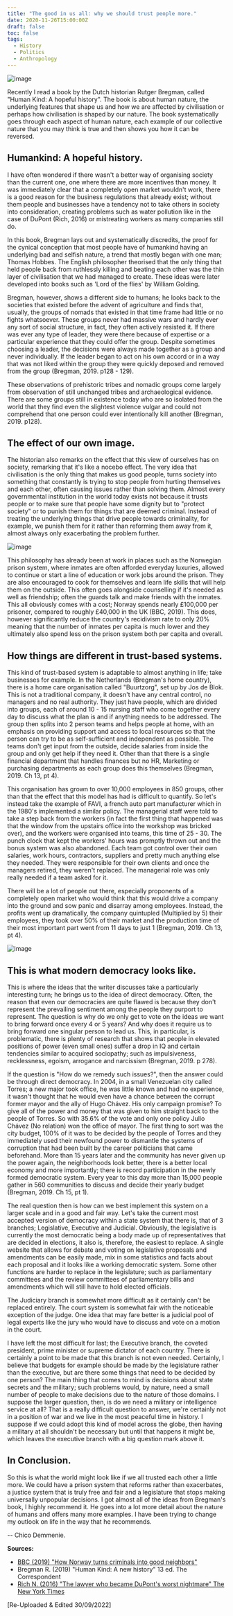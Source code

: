 ```yaml
---
title: "The good in us all: why we should trust people more."
date: 2020-11-26T15:00:00Z
draft: false
toc: false
tags:
  - History
  - Politics
  - Anthropology
---
```


![image](images/rutgerbregman.jpg "Rutger Bregman")

Recently I read a book by the Dutch historian Rutger Bregman, called "Human Kind: A hopeful history". The book is about human nature, the underlying features that shape us and how we are affected by civilisation or perhaps how civilisation is shaped by our nature. The book systematically goes through each aspect of human nature, each example of our collective nature that you may think is true and then shows you how it can be reversed.

## Humankind: A hopeful history.

I have often wondered if there wasn't a better way of organising society than the current one, one where there are more incentives than money. It was immediately clear that a completely open market wouldn't work, there is a good reason for the business regulations that already exist; without them people and businesses have a tendency not to take others in society into consideration, creating problems such as water pollution like in the case of DuPont (Rich, 2016) or mistreating workers as many companies still do.

In this book, Bregman lays out and systematically discredits, the proof for the cynical conception that most people have of humankind having an underlying bad and selfish nature, a trend that mostly began with one man; Thomas Hobbes. The English philosopher theorised that the only thing that held people back from ruthlessly killing and beating each other was the thin layer of civilisation that we had managed to create. These ideas were later developed into books such as 'Lord of the flies' by William Golding.

Bregman, however, shows a different side to humans; he looks back to the societies that existed before the advent of agriculture and finds that, usually, the groups of nomads that existed in that time frame had little or no fights whatsoever. These groups never had massive wars and hardly ever any sort of social structure, in fact, they often actively resisted it. If there was ever any type of leader, they were there because of expertise or a particular experience that they could offer the group. Despite sometimes choosing a leader, the decisions were always made together as a group and never individually. If the leader began to act on his own accord or in a way that was not liked within the group they were quickly deposed and removed from the group (Bregman, 2019. p128 - 129).

These observations of prehistoric tribes and nomadic groups come largely from observation of still unchanged tribes and archaeological evidence. There are some groups still in existence today who are so isolated from the world that they find even the slightest violence vulgar and could not comprehend that one person could ever intentionally kill another (Bregman, 2019. p128).

## The effect of our own image.

The historian also remarks on the effect that this view of ourselves has on society, remarking that it's like a nocebo effect. The very idea that civilisation is the only thing that makes us good people, turns society into something that constantly is trying to stop people from hurting themselves and each other, often causing issues rather than solving them. Almost every governmental institution in the world today exists not because it trusts people or to make sure that people have some dignity but to "protect society" or to punish them for things that are deemed criminal. Instead of treating the underlying things that drive people towards criminality, for example, we punish them for it rather than reforming them away from it, almost always only exacerbating the problem further.

![image](images/prison.jpg "A Norwegian Prison")

This philosophy has already been at work in places such as the Norwegian prison system, where inmates are often afforded everyday luxuries, allowed to continue or start a line of education or work jobs around the prison. They are also encouraged to cook for themselves and learn life skills that will help them on the outside. This often goes alongside counselling if it's needed as well as friendship; often the guards talk and make friends with the inmates. This all obviously comes with a cost; Norway spends nearly £100,000 per prisoner, compared to roughly £40,000 in the UK (BBC, 2019). This does, however significantly reduce the country's recidivism rate to only 20% meaning that the number of inmates per capita is much lower and they ultimately also spend less on the prison system both per capita and overall.

## How things are different in trust-based systems.

This kind of trust-based system is adaptable to almost anything in life; take businesses for example. In the Netherlands (Bregman's home country), there is a home care organisation called "Buurtzorg", set up by Jos de Blok. This is not a traditional company, it doesn't have any central control, no managers and no real authority. They just have people, which are divided into groups, each of around 10 - 15 nursing staff who come together every day to discuss what the plan is and if anything needs to be addressed. The group then splits into 2 person teams and helps people at home, with an emphasis on providing support and access to local resources so that the person can try to be as self-sufficient and independent as possible. The teams don't get input from the outside, decide salaries from inside the group and only get help if they need it. Other than that there is a single financial department that handles finances but no HR, Marketing or purchasing departments as each group does this themselves (Bregman, 2019. Ch 13, pt 4).

This organisation has grown to over 10,000 employees in 850 groups, other than that the effect that this model has had is difficult to quantify. So let's instead take the example of FAVI, a french auto part manufacturer which in the 1980's implemented a similar policy. The managerial staff were told to take a step back from the workers (in fact the first thing that happened was that the window from the upstairs office into the workshop was bricked over), and the workers were organised into teams, this time of 25 - 30. The punch clock that kept the workers' hours was promptly thrown out and the bonus system was also abandoned. Each team got control over their own salaries, work hours, contractors, suppliers and pretty much anything else they needed. They were responsible for their own clients and once the managers retired, they weren't replaced. The managerial role was only really needed if a team asked for it.

There will be a lot of people out there, especially proponents of a completely open market who would think that this would drive a company into the ground and sow panic and disarray among employees. Instead, the profits went up dramatically, the company quintupled (Multiplied by 5) their employees, they took over 50% of their market and the production time of their most important part went from 11 days to just 1 (Bregman, 2019. Ch 13, pt 4).

![image](images/jos-de-blok.jpg "Jos de Blok")

## This is what modern democracy looks like.

This is where the ideas that the writer discusses take a particularly interesting turn; he brings us to the idea of direct democracy. Often, the reason that even our democracies are quite flawed is because they don't represent the prevailing sentiment among the people they purport to represent. The question is why do we only get to vote on the ideas we want to bring forward once every 4 or 5 years? And why does it require us to bring forward one singular person to lead us. This, in particular, is problematic, there is plenty of research that shows that people in elevated positions of power (even small ones) suffer a drop in IQ and certain tendencies similar to acquired sociopathy; such as impulsiveness, recklessness, egoism, arrogance and narcissism (Bregman, 2019. p 278).

If the question is "How do we remedy such issues?", then the answer could be through direct democracy. In 2004, in a small Venezuelan city called Torres; a new major took office, he was little known and had no experience, it wasn't thought that he would even have a chance between the corrupt former mayor and the ally of Hugo Chávez. His only campaign promise? To give all of the power and money that was given to him straight back to the people of Torres. So with 35.6% of the vote and only one policy Julio Chávez (No relation) won the office of mayor. The first thing to sort was the city budget, 100% of it was to be decided by the people of Torres and they immediately used their newfound power to dismantle the systems of corruption that had been built by the career politicians that came beforehand. More than 15 years later and the community has never given up the power again, the neighborhoods look better, there is a better local economy and more importantly; there is record participation in the newly formed democratic system. Every year to this day more than 15,000 people gather in 560 communities to discuss and decide their yearly budget (Bregman, 2019. Ch 15, pt 1).

The real question then is how can we best implement this system on a larger scale and in a good and fair way. Let's take the current most accepted version of democracy within a state system that there is, that of 3 branches; Legislative, Executive and Judicial. Obviously, the legislative is currently the most democratic being a body made up of representatives that are decided in elections, it also is, therefore, the easiest to replace. A single website that allows for debate and voting on legislative proposals and amendments can be easily made, mix in some statistics and facts about each proposal and it looks like a working democratic system. Some other functions are harder to replace in the legislature; such as parliamentary committees and the review committees of parliamentary bills and amendments which will still have to hold elected officials.

The Judiciary branch is somewhat more difficult as it certainly can't be replaced entirely. The court system is somewhat fair with the noticeable exception of the judge. One idea that may fare better is a judicial pool of legal experts like the jury who would have to discuss and vote on a motion in the court.

I have left the most difficult for last; the Executive branch, the coveted president, prime minister or supreme dictator of each country. There is certainly a point to be made that this branch is not even needed. Certainly, I believe that budgets for example should be made by the legislature rather than the executive, but are there some things that need to be decided by one person? The main thing that comes to mind is decisions about state secrets and the military; such problems would, by nature, need a small number of people to make decisions due to the nature of those domains. I suppose the larger question, then, is do we need a military or intelligence service at all? That is a really difficult question to answer, we're certainly not in a position of war and we live in the most peaceful time in history. I suppose if we could adopt this kind of model across the globe, then having a military at all shouldn't be necessary but until that happens it might be, which leaves the executive branch with a big question mark above it.

## In Conclusion.

So this is what the world might look like if we all trusted each other a little more. We could have a prison system that reforms rather than exacerbates, a justice system that is truly free and fair and a legislature that stops making universally unpopular decisions. I got almost all of the ideas from Bregman's book, I highly recommend it. He goes into a lot more detail about the nature of humans and offers many more examples. I have been trying to change my outlook on life in the way that he recommends.

-- Chico Demmenie.

**Sources:**
 - [BBC (2019) "How Norway turns criminals into good neighbors"](https://www.bbc.co.uk/news/stories-48885846)
 - Bregman R. (2019) "Human Kind: A new history" 13 ed. The Correspondent
 - [Rich N. (2016) "The lawyer who became DuPont's worst nightmare" The New York Times](https://www.nytimes.com/2016/01/10/magazine/the-lawyer-who-became-duponts-worst-nightmare.html)

[Re-Uploaded & Edited 30/09/2022]

